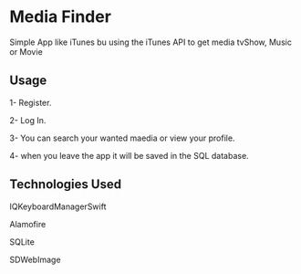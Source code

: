 # Media Finder
Simple App like iTunes bu using the iTunes API to get media tvShow, Music or Movie 


## Usage
1- Register.

2- Log In.

3- You can search your wanted maedia or view your profile.

4- when you leave the app it will be saved in the SQL database.

## Technologies Used
IQKeyboardManagerSwift

Alamofire

SQLite

SDWebImage


